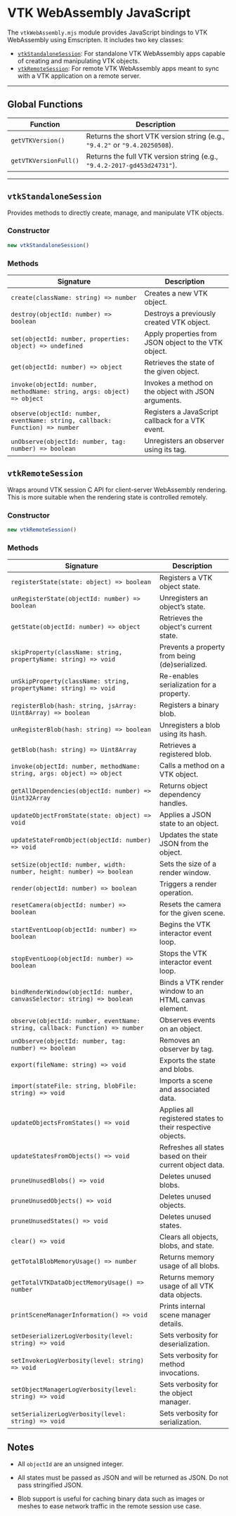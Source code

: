 # VTK WebAssembly JavaScript

The `vtkWebAssembly.mjs` module provides JavaScript bindings to VTK WebAssembly using Emscripten. It includes two key classes:

- [`vtkStandaloneSession`](#vtkStandaloneSession): For standalone VTK WebAssembly apps capable of creating and manipulating VTK objects.
- [`vtkRemoteSession`](#vtkRemoteSession): For remote VTK WebAssembly apps meant to sync with a VTK application on a remote server.

---

## Global Functions

| Function | Description |
|---------|-------------|
| `getVTKVersion()` | Returns the short VTK version string (e.g., `"9.4.2"` or `"9.4.20250508`). |
| `getVTKVersionFull()` | Returns the full VTK version string (e.g., `"9.4.2-2017-gd453d24731"`). |

---

## `vtkStandaloneSession`

Provides methods to directly create, manage, and manipulate VTK objects.

### Constructor
```js
new vtkStandaloneSession()
```

### Methods
| Signature                                                                      | Description                                         |
|--------------------------------------------------------------------------------|-----------------------------------------------------|
| `create(className: string) => number`                                          | Creates a new VTK object.                           |
| `destroy(objectId: number) => boolean`                                         | Destroys a previously created VTK object.           |
| `set(objectId: number, properties: object) => undefined`                       | Apply properties from JSON object to the VTK object.|
| `get(objectId: number) => object`                                              | Retrieves the state of the given object.            |
| `invoke(objectId: number, methodName: string, args: object) => object`         | Invokes a method on the object with JSON arguments. |
| `observe(objectId: number, eventName: string, callback: Function) => number`   | Registers a JavaScript callback for a VTK event.    |
| `unObserve(objectId: number, tag: number) => boolean`                          | Unregisters an observer using its tag.              |

## `vtkRemoteSession`

Wraps around VTK session C API for client-server WebAssembly rendering. This is more suitable when the rendering state is controlled remotely.

### Constructor
```js
new vtkRemoteSession()
```

### Methods
| Signature                                                                      | Description                                                |
|--------------------------------------------------------------------------------|------------------------------------------------------------|
| `registerState(state: object) => boolean`                                      | Registers a VTK object state.                              |
| `unRegisterState(objectId: number) => boolean`                                 | Unregisters an object’s state.                             |
| `getState(objectId: number) => object`                                         | Retrieves the object's current state.                      |
| `skipProperty(className: string, propertyName: string) => void`                | Prevents a property from being (de)serialized.             |
| `unSkipProperty(className: string, propertyName: string) => void`              | Re-enables serialization for a property.                   |
| `registerBlob(hash: string, jsArray: Uint8Array) => boolean`                   | Registers a binary blob.                                   |
| `unRegisterBlob(hash: string) => boolean`                                      | Unregisters a blob using its hash.                         |
| `getBlob(hash: string) => Uint8Array`                                          | Retrieves a registered blob.                               |
| `invoke(objectId: number, methodName: string, args: object) => object`         | Calls a method on a VTK object.                            |
| `getAllDependencies(objectId: number) => Uint32Array`                          | Returns object dependency handles.                         |
| `updateObjectFromState(state: object) => void`                                 | Applies a JSON state to an object.                         |
| `updateStateFromObject(objectId: number) => void`                              | Updates the state JSON from the object.                    |
| `setSize(objectId: number, width: number, height: number) => boolean`          | Sets the size of a render window.                          |
| `render(objectId: number) => boolean`                                          | Triggers a render operation.                               |
| `resetCamera(objectId: number) => boolean`                                     | Resets the camera for the given scene.                     |
| `startEventLoop(objectId: number) => boolean`                                  | Begins the VTK interactor event loop.                      |
| `stopEventLoop(objectId: number) => boolean`                                   | Stops the VTK interactor event loop.                       |
| `bindRenderWindow(objectId: number, canvasSelector: string) => boolean`        | Binds a VTK render window to an HTML canvas element.       |
| `observe(objectId: number, eventName: string, callback: Function) => number`   | Observes events on an object.                              |
| `unObserve(objectId: number, tag: number) => boolean`                          | Removes an observer by tag.                                |
| `export(fileName: string) => void`                                             | Exports the state and blobs.                               |
| `import(stateFile: string, blobFile: string) => void`                          | Imports a scene and associated data.                       |
| `updateObjectsFromStates() => void`                                            | Applies all registered states to their respective objects. |
| `updateStatesFromObjects() => void`                                            | Refreshes all states based on their current object data.   |
| `pruneUnusedBlobs() => void`                                                   | Deletes unused blobs.                                      |
| `pruneUnusedObjects() => void`                                                 | Deletes unused objects.                                    |
| `pruneUnusedStates() => void`                                                  | Deletes unused states.                                     |
| `clear() => void`                                                              | Clears all objects, blobs, and state.                      |
| `getTotalBlobMemoryUsage() => number`                                          | Returns memory usage of all blobs.                         |
| `getTotalVTKDataObjectMemoryUsage() => number`                                 | Returns memory usage of all VTK data objects.              |
| `printSceneManagerInformation() => void`                                       | Prints internal scene manager details.                     |
| `setDeserializerLogVerbosity(level: string) => void`                           | Sets verbosity for deserialization.                        |
| `setInvokerLogVerbosity(level: string) => void`                                | Sets verbosity for method invocations.                     |
| `setObjectManagerLogVerbosity(level: string) => void`                          | Sets verbosity for the object manager.                     |
| `setSerializerLogVerbosity(level: string) => void`                             | Sets verbosity for serialization.                          |

## Notes

- All `objectId` are an unsigned integer.

- All states must be passed as JSON and will be returned as JSON. Do not pass stringified JSON.

- Blob support is useful for caching binary data such as images or meshes to ease network traffic in the remote session use case.
